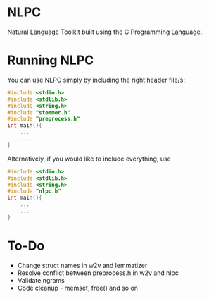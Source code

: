 # NLPC
Natural Language Toolkit built using the C Programming Language.

# Running NLPC
You can use NLPC simply by including the right header file/s:
```C
#include <stdio.h>
#include <stdlib.h>
#include <string.h>
#include "stemmer.h"
#include "preprocess.h"
int main(){
    ...
    ...
}
```

Alternatively, if you would like to include everything, use 

```C
#include <stdio.h>
#include <stdlib.h>
#include <string.h>
#include "nlpc.h"
int main(){
    ...
    ...
}
```

# To-Do
*   Change struct names in w2v and lemmatizer
*   Resolve conflict between preprocess.h in w2v and nlpc
*   Validate ngrams
*   Code cleanup - memset, free() and so on